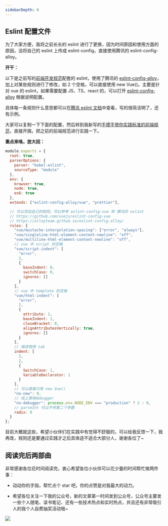 ```yaml
---
sidebarDepth: 0
---
```


## Eslint 配置文件

为了大家方便，我将之前长长的 eslint 进行了更换，因为时间原因和使用方面的原因，没将自己的 eslint 上传成 eslint-config，直接使用腾讯的 eslint-config-alloy。

**开干：**

以下是之前写的[前端开发规范](https://juejin.im/post/5d300e0fe51d4577407b1dff)配套的 eslint，使用了腾讯的 [eslint-config-alloy](https://github.com/AlloyTeam/eslint-config-alloy)，加上对某些规则进行了修改，如 2 个空格，可以直接使用 new Vue()。主要是针对 vue 的 eslint，如果需要配置 JS、TS、react 的，可以打开 [eslint-config-alloy](https://github.com/AlloyTeam/eslint-config-alloy) 根据说明配置。

具体每一条规则什么意思都可以在[腾讯 eslint 文档](https://alloyteam.github.io/eslint-config-alloy/)中查看，写的很简洁明了，还有示例。

大家可以复制一下下面的配置，然后转到我新写的[手摸手带你实践标准的前端规范](https://juejin.im/post/5d3aa57f6fb9a07ed524e5a6)，直接开搞，把之前的前端规范进行实践一下。

**重点来咯，放大招：**

```js
module.exports = {
  root: true,
  parserOptions: {
    parser: "babel-eslint",
    sourceType: "module"
  },
  env: {
    browser: true,
    node: true,
    es6: true
  },
  extends: ["eslint-config-alloy/vue", "prettier"],

  // 可以添加自己的规则，可以参考 eslint-config-vue 和 腾讯的 eslint
  // https://github.com/vuejs/eslint-config-vue
  // https://alloyteam.github.io/eslint-config-alloy/
  rules: {
    "vue/mustache-interpolation-spacing": ["error", "always"],
    "vue/singleline-html-element-content-newline": "off",
    "vue/multiline-html-element-content-newline": "off",
    // vue 中 script 的空格
    "vue/script-indent": [
      "error",
      2,
      {
        baseIndent: 0,
        switchCase: 0,
        ignores: []
      }
    ],
    // vue 中 template 的空格
    "vue/html-indent": [
      "error",
      2,
      {
        attribute: 1,
        baseIndent: 1,
        closeBracket: 0,
        alignAttributesVertically: true,
        ignores: []
      }
    ],
    // 缩进使用 tab
    indent: [
      2,
      2,
      {
        SwitchCase: 1,
        VariableDeclarator: 1
      }
    ],
    // 可以直接只用 new Vue()
    "no-new": 0,
    // 线上禁用debugger
    "no-debugger": process.env.NODE_ENV === "production" ? 2 : 0,
    // parseInt 可以不传第二个参数
    radix: 0
  }
};
```

目前大概就这些，希望小伙伴们在实践中有觉得不舒服的，可以给我反馈一下，我再改，规则还是要通过实践才之后具体适不适合大部分人，谢谢各位了~

## 阅读完后两部曲

非常感谢各位花时间阅读完，衷心希望各位小伙伴可以花少量的时间帮忙做两件事：

- 动动你的手指，帮忙点个 star 吧，你的点赞是对我最大的动力。

- 希望各位关注一下我的公众号，新的文章第一时间发到公众号，公众号主要发一些个人随笔、读书笔记、还有一些技术热点和实时热点，并且还有非常吸引人的我个人自费抽奖活动哦~

![](https://user-gold-cdn.xitu.io/2019/7/16/16bfa1cb0db942ad?w=2800&h=800&f=jpeg&s=152910)
